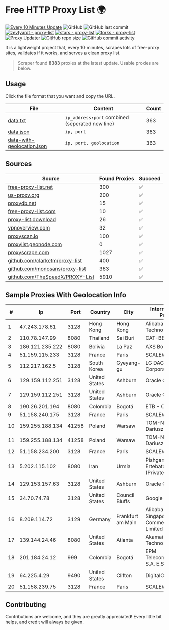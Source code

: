 
# Free HTTP Proxy List 🌍

[![Every 10 Minutes Update](https://github.com/mertguvencli/http-proxy-list/actions/workflows/main.yml/badge.svg?branch=main)](https://github.com/mertguvencli/http-proxy-list/actions/workflows/main.yml)
![GitHub](https://img.shields.io/github/license/mertguvencli/http-proxy-list)
![GitHub last commit](https://img.shields.io/github/last-commit/mertguvencli/http-proxy-list)
[![zevtyardt - proxy-list](https://img.shields.io/static/v1?label=zevtyardt&message=proxy-list&color=blue&logo=github)](https://github.com/zevtyardt/proxy-list "Go to GitHub repo")
[![stars - proxy-list](https://img.shields.io/github/stars/zevtyardt/proxy-list?style=social)](https://github.com/zevtyardt/proxy-list)
[![forks - proxy-list](https://img.shields.io/github/forks/zevtyardt/proxy-list?style=social)](https://github.com/zevtyardt/proxy-list)
[![Proxy Updater](https://github.com/zevtyardt/proxy-list/workflows/Proxy%20Updater/badge.svg)](https://github.com/zevtyardt/proxy-list/actions?query=workflow:"Proxy+Updater")
![GitHub repo size](https://img.shields.io/github/repo-size/zevtyardt/proxy-list)
[![GitHub commit activity](https://img.shields.io/github/commit-activity/m/zevtyardt/proxy-list?logo=commits)](https://github.com/zevtyardt/proxy-list/commits/main)

It is a lightweight project that, every 10 minutes, scrapes lots of free-proxy sites, validates if it works, and serves a clean proxy list.

> Scraper found **8383** proxies at the latest update. Usable proxies are below.

## Usage

Click the file format that you want and copy the URL.

|File|Content|Count|
|----|-------|-----|
|[data.txt](https://raw.githubusercontent.com/mertguvencli/http-proxy-list/main/proxy-list/data.txt)|`ip_address:port` combined (seperated new line)|363|
|[data.json](https://raw.githubusercontent.com/mertguvencli/http-proxy-list/main/proxy-list/data.json)|`ip, port`|363|
|[data-with-geolocation.json](https://raw.githubusercontent.com/mertguvencli/http-proxy-list/main/proxy-list/data-with-geolocation.json)|`ip, port, geolocation`|363|

## Sources

|Source|Found Proxies|Succeed|
|------|-------------|-------|
|[free-proxy-list.net](https://free-proxy-list.net)|300|✅|
|[us-proxy.org](https://www.us-proxy.org)|200|✅|
|[proxydb.net](http://proxydb.net)|15|✅|
|[free-proxy-list.com](https://free-proxy-list.com/?page=&port=&type%5B%5D=http&type%5B%5D=https&up_time=0&search=Search)|10|✅|
|[proxy-list.download](https://www.proxy-list.download/HTTP)|26|✅|
|[vpnoverview.com](https://vpnoverview.com/privacy/anonymous-browsing/free-proxy-servers)|32|✅|
|[proxyscan.io](https://www.proxyscan.io)|100|✅|
|[proxylist.geonode.com](https://proxylist.geonode.com/api/proxy-list?limit=300&page=1&sort_by=lastChecked&sort_type=desc&protocols=http,https)|0|✅|
|[proxyscrape.com](https://api.proxyscrape.com/v2/?request=displayproxies&protocol=http&timeout=10000&country=all&ssl=all&anonymity=all)|1027|✅|
|[github.com/clarketm/proxy-list](https://raw.githubusercontent.com/clarketm/proxy-list/master/proxy-list-raw.txt)|400|✅|
|[github.com/monosans/proxy-list](https://raw.githubusercontent.com/monosans/proxy-list/main/proxies/http.txt)|363|✅|
|[github.com/TheSpeedX/PROXY-List](https://raw.githubusercontent.com/TheSpeedX/PROXY-List/master/http.txt)|5910|✅|


## Sample Proxies With Geolocation Info

|#|Ip|Port|Country|City|Internet Service Provider|
|-|--|----|-------|----|-------------------------|
|1|47.243.178.61|3128|Hong Kong|Hong Kong|Alibaba (US) Technology Co., Ltd.|
|2|110.78.147.99|8080|Thailand|Sai Buri|CAT-BB|
|3|186.121.235.222|8080|Bolivia|La Paz|AXS Bolivia S. A.|
|4|51.159.115.233|3128|France|Paris|SCALEWAY|
|5|112.217.162.5|3128|South Korea|Gyeyang-gu|LG DACOM Corporation|
|6|129.159.112.251|3128|United States|Ashburn|Oracle Corporation|
|7|129.159.112.251|3128|United States|Ashburn|Oracle Corporation|
|8|190.26.201.194|8080|Colombia|Bogotá|ETB - Colombia|
|9|51.158.240.175|3128|France|Paris|SCALEWAY|
|10|159.255.188.134|41258|Poland|Warsaw|TOM-NET s.c. Dariusz Koper|
|11|159.255.188.134|41258|Poland|Warsaw|TOM-NET s.c. Dariusz Koper|
|12|51.158.234.200|3128|France|Paris|SCALEWAY|
|13|5.202.115.102|8080|Iran|Urmia|Pishgaman Toseeh Ertebatat Company (Private Joint Stock)|
|14|129.153.157.63|3128|United States|Ashburn|Oracle Corporation|
|15|34.70.74.78|3128|United States|Council Bluffs|Google LLC|
|16|8.209.114.72|3129|Germany|Frankfurt am Main|Alibaba.com Singapore E-Commerce Private Limited|
|17|139.144.24.46|8080|United States|Atlanta|Akamai Technologies, Inc.|
|18|201.184.24.12|999|Colombia|Bogotá|EPM Telecomunicaciones S.A. E.S.P.|
|19|64.225.4.29|9490|United States|Clifton|DigitalOcean, LLC|
|20|51.158.239.75|3128|France|Paris|SCALEWAY|



## Contributing

Contributions are welcome, and they are greatly appreciated! Every
little bit helps, and credit will always be given.

